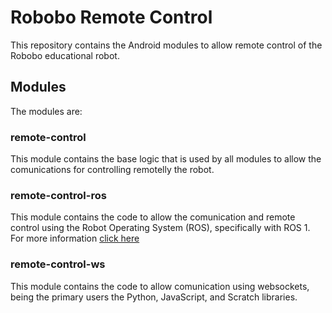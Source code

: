 # Robobo Remote Control

This repository contains the Android modules to allow remote control of the Robobo educational robot.

## Modules

The modules are:

### remote-control

This module contains the base logic that is used by all modules to allow the comunications for controlling remotelly the robot.

### remote-control-ros

This module contains the code to allow the comunication and remote control using the Robot Operating System (ROS), specifically with ROS 1.
For more information [click here](remote-control-ros/README.md)

### remote-control-ws

This module contains the code to allow comunication using websockets, being the primary users the Python, JavaScript, and Scratch libraries.
